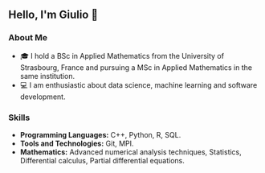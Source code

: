 ## Hello, I'm Giulio 👋

### About Me

- 🎓 I hold a BSc in Applied Mathematics from the University of Strasbourg, France and pursuing a MSc in Applied Mathematics in the same institution.
- 💻 I am enthusiastic about data science, machine learning and software development.

### Skills

- **Programming Languages:** C++, Python, R, SQL.
- **Tools and Technologies:** Git, MPI.
- **Mathematics:** Advanced numerical analysis techniques, Statistics, Differential calculus, Partial differential equations.
